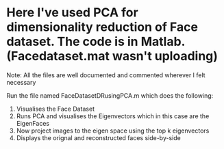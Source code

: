 # Here I've used PCA for dimensionality reduction of Face dataset. The code is in Matlab.(Facedataset.mat wasn't uploading)
Note: All the files are well documented and commented wherever I felt necessary

Run the file named FaceDatasetDRusingPCA.m which does the following:
1. Visualises the Face Dataset
2. Runs PCA and visualises the Eigenvectors which in this case are the EigenFaces
3. Now project images to the eigen space using the top k eigenvectors
4. Displays the orignal and reconstructed faces side-by-side
